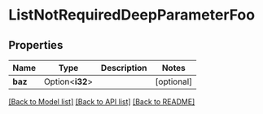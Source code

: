 # ListNotRequiredDeepParameterFoo

## Properties

Name | Type | Description | Notes
------------ | ------------- | ------------- | -------------
**baz** | Option<**i32**> |  | [optional]

[[Back to Model list]](../README.md#documentation-for-models) [[Back to API list]](../README.md#documentation-for-api-endpoints) [[Back to README]](../README.md)


